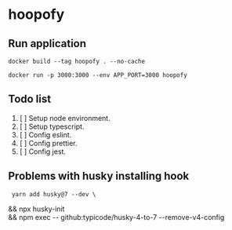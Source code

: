 # hoopofy

## Run application

    docker build --tag hoopofy . --no-cache

    docker run -p 3000:3000 --env APP_PORT=3000 hoopofy

## Todo list

1. [ ] Setup node environment.
2. [ ] Setup typescript.
3. [ ] Config eslint.
4. [ ] Config prettier.
5. [ ] Config jest.

## Problems with husky installing hook

     yarn add husky@7 --dev \
  && npx husky-init \
  && npm exec -- github:typicode/husky-4-to-7 --remove-v4-config